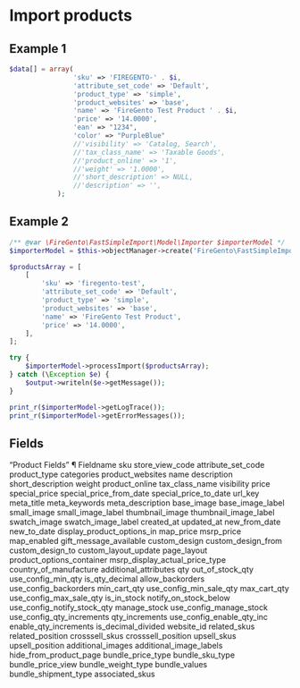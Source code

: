# Import products

## Example 1

```php
$data[] = array(
                'sku' => 'FIREGENTO-' . $i,
                'attribute_set_code' => 'Default',
                'product_type' => 'simple',
                'product_websites' => 'base',
                'name' => 'FireGento Test Product ' . $i,
                'price' => '14.0000',
                'ean' => "1234",
                'color' => "PurpleBlue"
                //'visibility' => 'Catalog, Search',
                //'tax_class_name' => 'Taxable Goods',
                //'product_online' => '1',
                //'weight' => '1.0000',
                //'short_description' => NULL,
                //'description' => '',
            ); 

```
 
## Example 2

```php
/** @var \FireGento\FastSimpleImport\Model\Importer $importerModel */
$importerModel = $this->objectManager->create('FireGento\FastSimpleImport\Model\Importer');

$productsArray = [
    [
        'sku' => 'firegento-test',
        'attribute_set_code' => 'Default',
        'product_type' => 'simple',
        'product_websites' => 'base',
        'name' => 'FireGento Test Product',
        'price' => '14.0000',
    ],
];

try {
    $importerModel->processImport($productsArray);
} catch (\Exception $e) {
    $output->writeln($e->getMessage());
}

print_r($importerModel->getLogTrace());
print_r($importerModel->getErrorMessages());
```

## Fields

“Product Fields” ¶ Fieldname
sku
store_view_code
attribute_set_code
product_type
categories
product_websites
name
description
short_description
weight
product_online
tax_class_name
visibility
price
special_price
special_price_from_date
special_price_to_date
url_key
meta_title
meta_keywords
meta_description
base_image
base_image_label
small_image
small_image_label
thumbnail_image
thumbnail_image_label
swatch_image
swatch_image_label
created_at
updated_at
new_from_date
new_to_date
display_product_options_in
map_price
msrp_price
map_enabled
gift_message_available
custom_design
custom_design_from
custom_design_to
custom_layout_update
page_layout
product_options_container
msrp_display_actual_price_type
country_of_manufacture
additional_attributes
qty
out_of_stock_qty
use_config_min_qty
is_qty_decimal
allow_backorders
use_config_backorders
min_cart_qty
use_config_min_sale_qty
max_cart_qty
use_config_max_sale_qty
is_in_stock
notify_on_stock_below
use_config_notify_stock_qty
manage_stock
use_config_manage_stock
use_config_qty_increments
qty_increments
use_config_enable_qty_inc
enable_qty_increments
is_decimal_divided
website_id
related_skus
related_position
crosssell_skus
crosssell_position
upsell_skus
upsell_position
additional_images
additional_image_labels
hide_from_product_page
bundle_price_type
bundle_sku_type
bundle_price_view
bundle_weight_type
bundle_values
bundle_shipment_type
associated_skus
